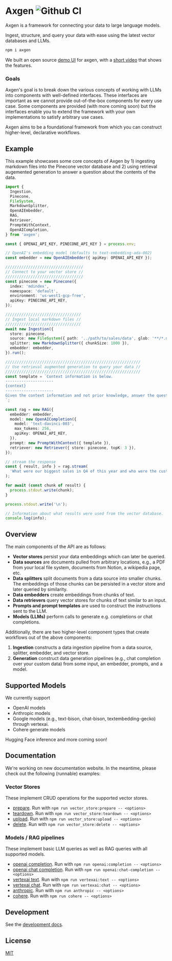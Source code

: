 # Axgen ![Github CI](https://github.com/axflow/axflow/workflows/Github%20CI/badge.svg)

Axgen is a framework for connecting your data to large language models.

Ingest, structure, and query your data with ease using the latest vector databases and LLMs.

```bash
npm i axgen
```

We built an open source [demo UI](https://github.com/axflow/original-demo-ui) for axgen, with a [short video](https://www.loom.com/share/458f9b6679b740f0a5c78a33fffee3dc) that shows the features.

### Goals

Axgen's goal is to break down the various concepts of working with LLMs into components with well-defined interfaces.
These interfaces are important as we cannot provide out-of-the-box components for every use case. Some components are
provided (with more coming soon) but the interfaces enable you to extend the framework with your own implementations
to satisfy arbitrary use cases.

Axgen aims to be a foundational framework from which you can construct higher-level, declarative workflows.

## Example

This example showcases some core concepts of Axgen by 1) ingesting markdown files into the Pinecone vector database
and 2) using retrieval augemented generation to answer a question about the contents of the data.

```ts
import {
  Ingestion,
  Pinecone,
  FileSystem,
  MarkdownSplitter,
  OpenAIEmbedder,
  RAG,
  Retriever,
  PromptWithContext,
  OpenAICompletion,
} from 'axgen';

const { OPENAI_API_KEY, PINECONE_API_KEY } = process.env;

// OpenAI's embedding model (defaults to text-embedding-ada-002)
const embedder = new OpenAIEmbedder({ apiKey: OPENAI_API_KEY });

//////////////////////////////////
// Connect to your vector store //
//////////////////////////////////
const pinecone = new Pinecone({
  index: 'mdindex',
  namespace: 'default',
  environment: 'us-west1-gcp-free',
  apiKey: PINECONE_API_KEY,
});

/////////////////////////////////
// Ingest local markdown files //
/////////////////////////////////
await new Ingestion({
  store: pinecone,
  source: new FileSystem({ path: '../path/to/sales/data', glob: '**/*.md' }),
  splitter: new MarkdownSplitter({ chunkSize: 1000 }),
  embedder: embedder,
}).run();

///////////////////////////////////////////////////////////
// Use retrieval augmented generation to query your data //
///////////////////////////////////////////////////////////
const template = `Context information is below.
---------------------
{context}
---------------------
Given the context information and not prior knowledge, answer the question: {query}
`;

const rag = new RAG({
  embedder: embedder,
  model: new OpenAICompletion({
    model: 'text-davinci-003',
    max_tokens: 256,
    apiKey: OPENAI_API_KEY,
  }),
  prompt: new PromptWithContext({ template }),
  retriever: new Retriever({ store: pinecone, topK: 3 }),
});

// stream the response
const { result, info } = rag.stream(
  'What were our biggest sales in Q4 of this year and who were the customers?'
);

for await (const chunk of result) {
  process.stdout.write(chunk);
}

process.stdout.write('\n');

// Information about what results were used from the vector database.
console.log(info);
```

## Overview

The main components of the API are as follows:

- **Vector stores** persist your data embeddings which can later be queried.
- **Data sources** are documents pulled from arbitrary locations, e.g., a PDF from your local file system, documents from Notion, a wikipedia page, etc.
- **Data splitters** split documents from a data source into smaller chunks. The embeddings of those chunks can be persisted in a vector store and later queried by similarity.
- **Data embedders** create embeddings from chunks of text.
- **Data retrievers** query vector stores for chunks of text similar to an input.
- **Prompts and prompt templates** are used to construct the instructions sent to the LLM.
- **Models (LLMs)** perform calls to generate e.g. completions or chat completions.

Additionally, there are two higher-level component types that create workflows out of the above components:

1. **Ingestion** constructs a data ingestion pipeline from a data source, splitter, embedder, and vector store.
2. **Generation** construct data generation pipelines (e.g., chat completion over your custom data) from some input, an embedder, prompts, and a model.

## Supported Models

We currently support

* OpenAI models
* Anthropic models
* Google models (e.g., text-bison, chat-bison, textembedding-gecko) through vertexai.
* Cohere generate models

Hugging Face inference and more coming soon!

## Documentation

We're working on new documentation website. In the meantime, please check out the following (runnable) examples:

### Vector Stores

These implement CRUD operations for the supported vector stores.

* [prepare](src/cmd/vector_store/prepare.ts). Run with `npm run vector_store:prepare -- <options>`
* [teardown](src/cmd/vector_store/teardown.ts). Run with `npm run vector_store:teardown -- <options>`
* [upload](src/cmd/vector_store/upload.ts). Run with `npm run vector_store:upload -- <options>`
* [delete](src/cmd/vector_store/delete.ts). Run with `npm run vector_store:delete -- <options>`

### Models / RAG pipelines

These implement basic LLM queries as well as RAG queries with all supported models.

* [openai completion](src/cmd/openai/completion.ts). Run with `npm run openai:completion -- <options>`
* [openai chat completion](src/cmd/openai/chat-completion.ts). Run with `npm run openai:chat-completion -- <options>`
* [vertexai text](src/cmd/vertexai/text.ts). Run with `npm run vertexai:text -- <options>`
* [vertexai chat](src/cmd/vertexai/chat.ts). Run with `npm run vertexai:chat -- <options>`
* [anthropic](src/cmd/anthropic.ts). Run with `npm run anthropic -- <options>`
* [cohere](src/cmd/cohere.ts). Run with `npm run cohere -- <options>`


## Development

See the [development docs](docs/development.md).

## License

[MIT](LICENSE.md)

